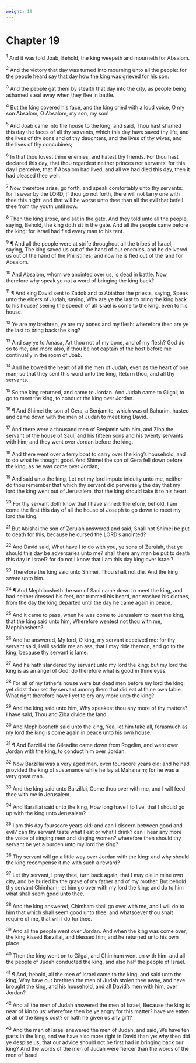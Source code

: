 ```yaml
---
weight: 19
---
```


# Chapter 19

<sup>1</sup> And it was told Joab, Behold, the king weepeth and mourneth for Absalom. 

<sup>2</sup> And the victory that day was turned into mourning unto all the people: for the people heard say that day how the king was grieved for his son. 

<sup>3</sup> And the people gat them by stealth that day into the city, as people being ashamed steal away when they flee in battle. 

<sup>4</sup> But the king covered his face, and the king cried with a loud voice, O my son Absalom, O Absalom, my son, my son! 

<sup>5</sup> And Joab came into the house to the king, and said, Thou hast shamed this day the faces of all thy servants, which this day have saved thy life, and the lives of thy sons and of thy daughters, and the lives of thy wives, and the lives of thy concubines; 

<sup>6</sup> In that thou lovest thine enemies, and hatest thy friends. For thou hast declared this day, that thou regardest neither princes nor servants: for this day I perceive, that if Absalom had lived, and all we had died this day, then it had pleased thee well. 

<sup>7</sup> Now therefore arise, go forth, and speak comfortably unto thy servants: for I swear by the LORD, if thou go not forth, there will not tarry one with thee this night: and that will be worse unto thee than all the evil that befell thee from thy youth until now. 

<sup>8</sup> Then the king arose, and sat in the gate. And they told unto all the people, saying, Behold, the king doth sit in the gate. And all the people came before the king: for Israel had fled every man to his tent. 

<sup>9</sup> ¶ And all the people were at strife throughout all the tribes of Israel, saying, The king saved us out of the hand of our enemies, and he delivered us out of the hand of the Philistines; and now he is fled out of the land for Absalom. 

<sup>10</sup> And Absalom, whom we anointed over us, is dead in battle. Now therefore why speak ye not a word of bringing the king back? 

<sup>11</sup> ¶ And king David sent to Zadok and to Abiathar the priests, saying, Speak unto the elders of Judah, saying, Why are ye the last to bring the king back to his house? seeing the speech of all Israel is come to the king, even to his house. 

<sup>12</sup> Ye are my brethren, ye are my bones and my flesh: wherefore then are ye the last to bring back the king? 

<sup>13</sup> And say ye to Amasa, Art thou not of my bone, and of my flesh? God do so to me, and more also, if thou be not captain of the host before me continually in the room of Joab. 

<sup>14</sup> And he bowed the heart of all the men of Judah, even as the heart of one man; so that they sent this word unto the king, Return thou, and all thy servants. 

<sup>15</sup> So the king returned, and came to Jordan. And Judah came to Gilgal, to go to meet the king, to conduct the king over Jordan. 

<sup>16</sup> ¶ And Shimei the son of Gera, a Benjamite, which was of Bahurim, hasted and came down with the men of Judah to meet king David. 

<sup>17</sup> And there were a thousand men of Benjamin with him, and Ziba the servant of the house of Saul, and his fifteen sons and his twenty servants with him; and they went over Jordan before the king. 

<sup>18</sup> And there went over a ferry boat to carry over the king’s household, and to do what he thought good. And Shimei the son of Gera fell down before the king, as he was come over Jordan; 

<sup>19</sup> And said unto the king, Let not my lord impute iniquity unto me, neither do thou remember that which thy servant did perversely the day that my lord the king went out of Jerusalem, that the king should take it to his heart. 

<sup>20</sup> For thy servant doth know that I have sinned: therefore, behold, I am come the first this day of all the house of Joseph to go down to meet my lord the king. 

<sup>21</sup> But Abishai the son of Zeruiah answered and said, Shall not Shimei be put to death for this, because he cursed the LORD’s anointed? 

<sup>22</sup> And David said, What have I to do with you, ye sons of Zeruiah, that ye should this day be adversaries unto me? shall there any man be put to death this day in Israel? for do not I know that I am this day king over Israel? 

<sup>23</sup> Therefore the king said unto Shimei, Thou shalt not die. And the king sware unto him. 

<sup>24</sup> ¶ And Mephibosheth the son of Saul came down to meet the king, and had neither dressed his feet, nor trimmed his beard, nor washed his clothes, from the day the king departed until the day he came again in peace. 

<sup>25</sup> And it came to pass, when he was come to Jerusalem to meet the king, that the king said unto him, Wherefore wentest not thou with me, Mephibosheth? 

<sup>26</sup> And he answered, My lord, O king, my servant deceived me: for thy servant said, I will saddle me an ass, that I may ride thereon, and go to the king; because thy servant is lame. 

<sup>27</sup> And he hath slandered thy servant unto my lord the king; but my lord the king is as an angel of God: do therefore what is good in thine eyes. 

<sup>28</sup> For all of my father’s house were but dead men before my lord the king: yet didst thou set thy servant among them that did eat at thine own table. What right therefore have I yet to cry any more unto the king? 

<sup>29</sup> And the king said unto him, Why speakest thou any more of thy matters? I have said, Thou and Ziba divide the land. 

<sup>30</sup> And Mephibosheth said unto the king, Yea, let him take all, forasmuch as my lord the king is come again in peace unto his own house. 

<sup>31</sup> ¶ And Barzillai the Gileadite came down from Rogelim, and went over Jordan with the king, to conduct him over Jordan. 

<sup>32</sup> Now Barzillai was a very aged man, even fourscore years old: and he had provided the king of sustenance while he lay at Mahanaim; for he was a very great man. 

<sup>33</sup> And the king said unto Barzillai, Come thou over with me, and I will feed thee with me in Jerusalem. 

<sup>34</sup> And Barzillai said unto the king, How long have I to live, that I should go up with the king unto Jerusalem? 

<sup>35</sup> I am this day fourscore years old: and can I discern between good and evil? can thy servant taste what I eat or what I drink? can I hear any more the voice of singing men and singing women? wherefore then should thy servant be yet a burden unto my lord the king? 

<sup>36</sup> Thy servant will go a little way over Jordan with the king: and why should the king recompense it me with such a reward? 

<sup>37</sup> Let thy servant, I pray thee, turn back again, that I may die in mine own city, and be buried by the grave of my father and of my mother. But behold thy servant Chimham; let him go over with my lord the king; and do to him what shall seem good unto thee. 

<sup>38</sup> And the king answered, Chimham shall go over with me, and I will do to him that which shall seem good unto thee: and whatsoever thou shalt require of me, that will I do for thee. 

<sup>39</sup> And all the people went over Jordan. And when the king was come over, the king kissed Barzillai, and blessed him; and he returned unto his own place. 

<sup>40</sup> Then the king went on to Gilgal, and Chimham went on with him: and all the people of Judah conducted the king, and also half the people of Israel. 

<sup>41</sup> ¶ And, behold, all the men of Israel came to the king, and said unto the king, Why have our brethren the men of Judah stolen thee away, and have brought the king, and his household, and all David’s men with him, over Jordan? 

<sup>42</sup> And all the men of Judah answered the men of Israel, Because the king is near of kin to us: wherefore then be ye angry for this matter? have we eaten at all of the king’s cost? or hath he given us any gift? 

<sup>43</sup> And the men of Israel answered the men of Judah, and said, We have ten parts in the king, and we have also more right in David than ye: why then did ye despise us, that our advice should not be first had in bringing back our king? And the words of the men of Judah were fiercer than the words of the men of Israel. 


